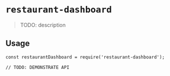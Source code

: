 # `restaurant-dashboard`

> TODO: description

## Usage

```
const restaurantDashboard = require('restaurant-dashboard');

// TODO: DEMONSTRATE API
```
